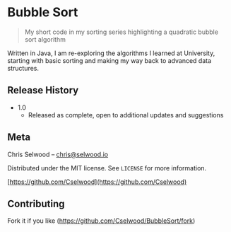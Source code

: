 # Bubble Sort
> My short code in my sorting series highlighting a quadratic bubble sort algorithm

Written in Java, I am re-exploring the algorithms I learned at University, starting with basic sorting and making my 
way back to advanced data structures.

## Release History

* 1.0
    * Released as complete, open to additional updates and suggestions

## Meta

Chris Selwood – chris@selwood.io

Distributed under the MIT license. See ``LICENSE`` for more information.

[https://github.com/Cselwood](https://github.com/Cselwood)

## Contributing

Fork it if you like (<https://github.com/Cselwood/BubbleSort/fork>)
